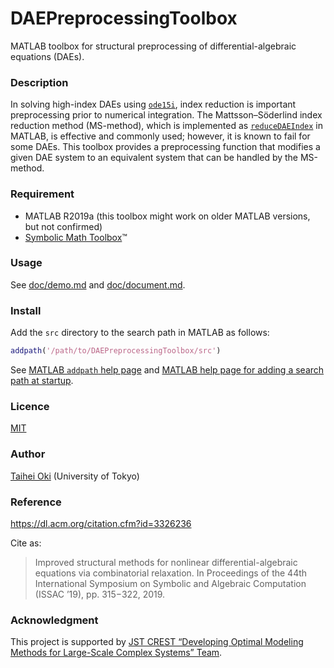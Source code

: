 DAEPreprocessingToolbox
====

MATLAB toolbox for structural preprocessing of differential-algebraic equations (DAEs).

### Description
In solving high-index DAEs using [`ode15i`](https://www.mathworks.com/help/matlab/ref/ode15i.html), index reduction is important preprocessing prior to numerical integration.
The Mattsson–Söderlind index reduction method (MS-method), which is implemented as [`reduceDAEIndex`](https://www.mathworks.com/help/symbolic/reducedaeindex.html) in MATLAB, is effective and commonly used; however, it is known to fail for some DAEs.
This toolbox provides a preprocessing function that modifies a given DAE system to an equivalent system that can be handled by the MS-method.

### Requirement
* MATLAB R2019a (this toolbox might work on older MATLAB versions, but not confirmed)
* [Symbolic Math Toolbox](https://www.mathworks.com/products/symbolic.html)&trade;

### Usage
See [doc/demo.md](doc/demo.md) and [doc/document.md](doc/document.md).

### Install
Add the `src` directory to the search path in MATLAB as follows:
```matlab
addpath('/path/to/DAEPreprocessingToolbox/src') 
```
See [MATLAB `addpath` help page](https://www.mathworks.com/help/matlab/ref/addpath.html) and [MATLAB help page for adding a search path at startup](https://www.mathworks.com/help/matlab/matlab_env/add-folders-to-matlab-search-path-at-startup.html).

### Licence
[MIT](LICENSE)

### Author
[Taihei Oki](https://www.opt.mist.i.u-tokyo.ac.jp/~oki/en/) (University of Tokyo)

### Reference
https://dl.acm.org/citation.cfm?id=3326236

Cite as:
> Improved structural methods for nonlinear differential-algebraic equations via combinatorial relaxation. In Proceedings of the 44th International Symposium on Symbolic and Algebraic Computation (ISSAC ’19), pp. 315−322, 2019.

### Acknowledgment

This project is supported by [JST CREST “Developing Optimal Modeling Methods for Large-Scale Complex Systems” Team](https://www.opt.mist.i.u-tokyo.ac.jp/crest-model/).

